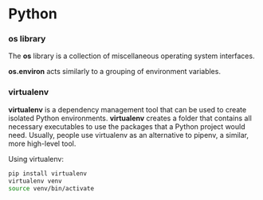 # Python

### os library
The **os** library is a collection of miscellaneous operating system interfaces.

**os.environ** acts similarly to a grouping of environment variables.



### virtualenv

**virtualenv** is a dependency management tool that can be used to create isolated Python environments. **virtualenv** creates a folder that contains all necessary executables to use the packages that a Python project would need. Usually, people use virtualenv as an alternative to pipenv, a similar, more high-level tool.

Using virtualenv:

```bash
pip install virtualenv
virtualenv venv
source venv/bin/activate
```



